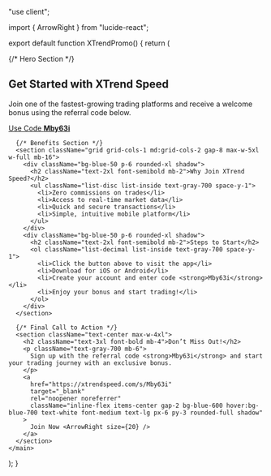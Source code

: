 "use client";

import { ArrowRight } from "lucide-react";

export default function XTrendPromo() {
  return (
    <main className="bg-white text-gray-900 min-h-screen flex flex-col items-center px-6 py-12">
      {/* Hero Section */}
      <section className="w-full max-w-5xl text-center mb-16">
        <h1 className="text-4xl md:text-5xl font-bold mb-4">Get Started with XTrend Speed</h1>
        <p className="text-lg text-gray-700 mb-6">
          Join one of the fastest-growing trading platforms and receive a welcome bonus using the referral code below.
        </p>
        <a
          href="https://xtrendspeed.com/s/Mby63i"
          target="_blank"
          rel="noopener noreferrer"
          className="inline-flex items-center gap-2 bg-blue-600 hover:bg-blue-700 text-white font-medium text-lg px-6 py-3 rounded-full shadow"
        >
          Use Code <strong className="ml-1">Mby63i</strong> <ArrowRight size={20} />
        </a>
      </section>

      {/* Benefits Section */}
      <section className="grid grid-cols-1 md:grid-cols-2 gap-8 max-w-5xl w-full mb-16">
        <div className="bg-blue-50 p-6 rounded-xl shadow">
          <h2 className="text-2xl font-semibold mb-2">Why Join XTrend Speed?</h2>
          <ul className="list-disc list-inside text-gray-700 space-y-1">
            <li>Zero commissions on trades</li>
            <li>Access to real-time market data</li>
            <li>Quick and secure transactions</li>
            <li>Simple, intuitive mobile platform</li>
          </ul>
        </div>
        <div className="bg-blue-50 p-6 rounded-xl shadow">
          <h2 className="text-2xl font-semibold mb-2">Steps to Start</h2>
          <ol className="list-decimal list-inside text-gray-700 space-y-1">
            <li>Click the button above to visit the app</li>
            <li>Download for iOS or Android</li>
            <li>Create your account and enter code <strong>Mby63i</strong></li>
            <li>Enjoy your bonus and start trading!</li>
          </ol>
        </div>
      </section>

      {/* Final Call to Action */}
      <section className="text-center max-w-4xl">
        <h2 className="text-3xl font-bold mb-4">Don’t Miss Out!</h2>
        <p className="text-gray-700 mb-6">
          Sign up with the referral code <strong>Mby63i</strong> and start your trading journey with an exclusive bonus.
        </p>
        <a
          href="https://xtrendspeed.com/s/Mby63i"
          target="_blank"
          rel="noopener noreferrer"
          className="inline-flex items-center gap-2 bg-blue-600 hover:bg-blue-700 text-white font-medium text-lg px-6 py-3 rounded-full shadow"
        >
          Join Now <ArrowRight size={20} />
        </a>
      </section>
    </main>
  );
}
